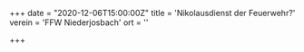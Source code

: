 +++
date = "2020-12-06T15:00:00Z"
title = 'Nikolausdienst der Feuerwehr?'
verein = 'FFW Niederjosbach'
ort = ''

+++

      